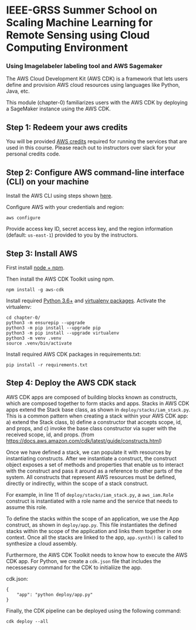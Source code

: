 # IEEE-GRSS Summer School on Scaling Machine Learning for Remote Sensing using Cloud Computing Environment
### Using  Imagelabeler labeling tool and AWS Sagemaker
The AWS Cloud Development Kit (AWS CDK) is a framework that lets users define and provision AWS cloud resources using languages like Python, Java, etc.

This module (chapter-0) familiarizes users with the AWS CDK by deploying a SageMaker instance using the AWS CDK.

## Step 1: Redeem your aws credits
You will be provided [AWS credits](https://aws.amazon.com/awscredits/) required for running the services that are used in this course. Please reach out to instructors over slack for your personal credits code.

## Step 2: Configure AWS command-line interface (CLI) on your machine

Install the AWS CLI using steps shown [here](https://docs.aws.amazon.com/cli/latest/userguide/install-cliv2.html).

Configure AWS with your credentials and region:

```
aws configure
```
Provide access key ID, secret access key, and the region information (default: `us-east-1`) provided to you by the instructors.

## Step 3: Install AWS

First install [node + npm](https://nodejs.org/en/). 

Then install the AWS CDK Toolkit using npm.
```
npm install -g aws-cdk
```

Install required [Python 3.6+](https://www.python.org/downloads/) and [virtualenv packages](https://virtualenv.pypa.io/en/latest/installation.html#via-pip). Activate the virtualenv:
```
cd chapter-0/
python3 -m ensurepip --upgrade
python3 -m pip install --upgrade pip
python3 -m pip install --upgrade virtualenv
python3 -m venv .venv
source .venv/bin/activate
```

Install required AWS CDK packages in requirements.txt:
```
pip install -r requirements.txt
```

## Step 4: Deploy the AWS CDK stack
AWS CDK apps are composed of building blocks known as constructs, which are composed together to form stacks and apps.
Stacks in AWS CDK apps extend the Stack base class, as shown in ``deploy/stacks/iam_stack.py``. This is a common pattern when creating a stack within your AWS CDK app: a) extend the Stack class, b) define a constructor that accepts scope, id, and props, and c) invoke the base class constructor via super with the received scope, id, and props. (from https://docs.aws.amazon.com/cdk/latest/guide/constructs.html)

Once we have defined a stack, we can populate it with resources by instantiating constructs. After we instantiate a construct, the construct object exposes a set of methods and properties that enable us to interact with the construct and pass it around as a reference to other parts of the system.  All constructs that represent AWS resources must be defined, directly or indirectly, within the scope of a stack construct.

For example, in line 11 of ``deploy/stacks/iam_stack.py``, a `aws_iam.Role` construct is instantiated with a role name and the service that needs to assume this role.

To define the stacks within the scope of an application, we use the App construct, as shown in `deploy/app.py`. This file instantiates the defined stacks within the scope of the application and links them together in one context. Once all the stacks are linked to the app, `app.synth()` is called to synthesize a cloud assembly.

Furthermore, the AWS CDK Toolkit needs to know how to execute the AWS CDK app. For Python, we create a `cdk.json` file that includes the necessesary command for the CDK to initialiize the app.

cdk.json:
```
{
    "app": "python deploy/app.py"
}
```
Finally, the CDK pipeline can be deployed using the following command:

```
cdk deploy --all
```
